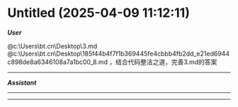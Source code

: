 <!-- Generated by SpecStory -->

# Untitled (2025-04-09 11:12:11)

_**User**_

@c:\Users\bt.cn\Desktop\3.md @c:\Users\bt.cn\Desktop\185f44b4f7f1b369445fe4cbbb4fb2dd_e21ed6944c898de8a6346108a7a1bc00_8.md ，结合代码整洁之道，完善3.md的答案

---

_**Assistant**_



---



---

